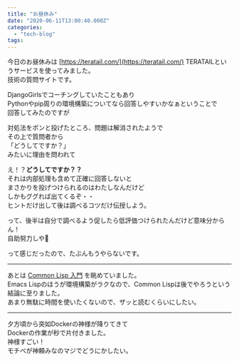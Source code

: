 ```yaml
---
title: "お昼休み"
date: "2020-06-11T13:00:40.000Z"
categories: 
  - "tech-blog"
tags: 
---
```


今日のお昼休みは [https://teratail.com/](https://teratail.com/) TERATAILというサービスを使ってみました。  
技術の質問サイトです。

DjangoGirlsでコーチングしていたこともあり  
Pythonやpip周りの環境構築についてなら回答しやすいかなぁということで  
回答してみたのですが

対処法をポンと投げたところ、問題は解消されたようで  
その上で質問者から  
「どうしてですか？」  
みたいに理由を問われて

え！？**どうしてですか？？**  
それは内部処理も含めて正確に回答しないと  
まさかりを投げつけられるのはわたしなんだけど  
しかもググれば出てくるぞ・・  
ヒントだけ出して後は調べるコツだけ伝授しよう。

って、後半は自分で調べるよう促したら低評価つけられたんだけど意味分からん！  
自助努力しや💢

って感じだったので、たぶんもうやらないです。

* * *

あとは [Common Lisp 入門](http://www.nct9.ne.jp/m_hiroi/xyzzy_lisp/abclisp01.html) を眺めていました。  
Emacs Lispのほうが環境構築がラクなので、Common Lispは後でやろうという結論に至りました。  
あまり無駄に時間を使いたくないので、ザッと読むくらいにしたい。

* * *

夕方頃から突如Dockerの神様が降りてきて  
Dockerの作業が秒で片付きました。  
神様すごい！  
モチベが神頼みなのマジでどうにかしたい。
